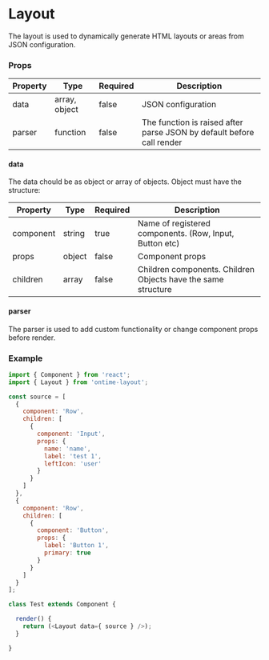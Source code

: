 <h1>Layout</h1>

The layout is used to dynamically generate HTML layouts or areas from JSON configuration.

<h3>Props</h3>

| Property | Type          | Required |  Description       |
| -------- | ------------- | -------- | ------------------ |
| data     | array, object | false    | JSON configuration |
| parser   | function      | false    | The function is raised after parse JSON by default before call render |

<h4>data</h4>

The data chould be as object or array of objects. Object must have the structure:

| Property  | Type       | Required    | Description              |
| --------- | ---------- | ----------- | ------------------------ |
| component | string     | true        | Name of registered components. (Row, Input, Button etc) |
| props     | object     | false       | Component props |
| children  | array      | false       | Children components. Children Objects have the same structure |

<h4>parser</h4>

The parser is used to add custom functionality or change component props before render.

<h3>Example</h3>

```javascript
import { Component } from 'react';
import { Layout } from 'ontime-layout';

const source = [
  {
    component: 'Row',
    children: [
      {
        component: 'Input',
        props: {
          name: 'name',
          label: 'test 1',
          leftIcon: 'user'
        }
      }
    ]
  },
  {
    component: 'Row',
    children: [
      {
        component: 'Button',
        props: {
          label: 'Button 1',
          primary: true
        }
      }
    ]
  }
];

class Test extends Component {

  render() {
    return (<Layout data={ source } />);
  }

}
```
